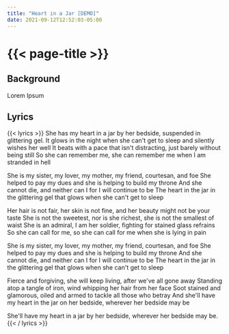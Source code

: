 ```yaml
---
title: "Heart in a Jar [DEMO]"
date: 2021-09-12T12:52:03-05:00
---
```

# {{< page-title >}}

## Background
Lorem Ipsum

## Lyrics
{{< lyrics >}}
She has my heart in a jar by her bedside, suspended in glittering gel.
It glows in the night when she can't get to sleep and silently wishes her well
It beats with a pace that isn't distracting, just barely without being still
So she can remember me, she can remember me when I am stranded in hell

She is my sister, my lover, my mother, my friend, courtesan, and foe
She helped to pay my dues and she is helping to build my throne
And she cannot die, and neither can I for I will continue to be
The heart in the jar in the glittering gel that glows when she can't get to sleep

Her hair is not fair, her skin is not fine, and her beauty might not be your taste
She is not the sweetest, nor is she richest, she is not the smallest of waist
She is an admiral, I am her soldier, fighting for stained glass refrains
So she can call for me, so she can call for me when she is lying in pain

She is my sister, my lover, my mother, my friend, courtesan, and foe
She helped to pay my dues and she is helping to build my throne
And she cannot die, and neither can I for I will continue to be
The heart in the jar in the glittering gel that glows when she can't get to sleep

Fierce and forgiving, she will keep living, after we've all gone away
Standing atop a tangle of iron, wind whipping her hair from her face
Soot stained and glamorous, oiled and armed to tackle all those who betray
And she'll have my heart in the jar on her bedside, wherever her bedside may be

She'll have my heart in a jar by her bedside, wherever her bedside may be.
{{< / lyrics >}}
